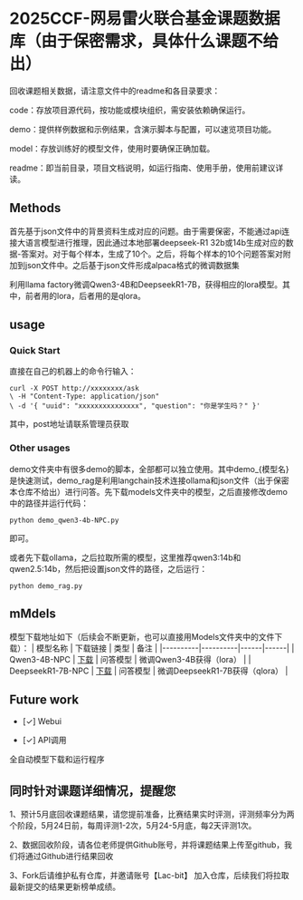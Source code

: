 # 2025CCF-网易雷火联合基金课题数据库（由于保密需求，具体什么课题不给出）

回收课题相关数据，请注意文件中的readme和各目录要求：

code：存放项目源代码，按功能或模块组织，需安装依赖确保运行。

demo：提供样例数据和示例结果，含演示脚本与配置，可以速览项目功能。

model：存放训练好的模型文件，使用时要确保正确加载。

readme：即当前目录，项目文档说明，如运行指南、使用手册，使用前建议详读。

## Methods

首先基于json文件中的背景资料生成对应的问题。由于需要保密，不能通过api连接大语言模型进行推理，因此通过本地部署deepseek-R1 32b或14b生成对应的数据-答案对。对于每个样本，生成了10个。之后，将每个样本的10个问题答案对附加到json文件中。之后基于json文件形成alpaca格式的微调数据集

利用llama factory微调Qwen3-4B和DeepseekR1-7B，获得相应的lora模型。其中，前者用的lora，后者用的是qlora。

## usage

### Quick Start

直接在自己的机器上的命令行输入：

```
curl -X POST http://xxxxxxxx/ask
\ -H "Content-Type: application/json"
\ -d '{ "uuid": "xxxxxxxxxxxxxxx", "question": "你是学生吗？" }'
```

其中，post地址请联系管理员获取

### Other usages

demo文件夹中有很多demo的脚本，全部都可以独立使用。其中demo_{模型名}是快速测试，demo_rag是利用langchain技术连接ollama和json文件（出于保密本仓库不给出）进行问答。先下载models文件夹中的模型，之后直接修改demo中的路径并运行代码：

`python demo_qwen3-4b-NPC.py`

即可。

或者先下载ollama，之后拉取所需的模型，这里推荐qwen3:14b和qwen2.5:14b，然后把设置json文件的路径，之后运行：

`python demo_rag.py`

## mMdels
模型下载地址如下（后续会不断更新，也可以直接用Models文件夹中的文件下载）：
| 模型名称 | 下载链接 | 类型 | 备注 |
|----------|----------|------|------|
| Qwen3-4B-NPC | [下载](https://modelscope.cn/models/ccArtermices/Qwen3-4B-NPC) | 问答模型 | 微调Qwen3-4B获得（lora） |
| DeepseekR1-7B-NPC | [下载](https://modelscope.cn/models/ccArtermices/DeepseekR1-7B-NPC) | 问答模型 | 微调DeepseekR1-7B获得（qlora） |

## Future work

- [✓] Webui

- [✓] API调用

全自动模型下载和运行程序

## 同时针对课题详细情况，提醒您​

1、预计5月底回收课题结果，请您提前准备，比赛结果实时评测，评测频率分为两个阶段，5月24日前，每周评测1-2次，5月24-5月底，每2天评测1次。

2、数据回收阶段，请各位老师提供Github账号，并将课题结果上传至github，我们将通过Github进行结果回收

3、Fork后请维护私有仓库，并邀请账号【Lac-bit】 加入仓库，后续我们将拉取最新提交的结果更新榜单成绩。

